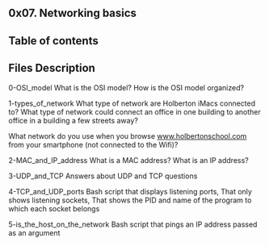 0x07. Networking basics
-----------------------------
Table of contents
-------------------------
Files	Description
------------------------------
0-OSI_model	
What is the OSI model? How is the OSI model organized?


1-types_of_network
What type of network are Holberton iMacs connected to? What type of network could connect an office in one building to another office in a building a few streets away?

What network do you use when you browse www.holbertonschool.com from your smartphone (not connected to the Wifi)?

2-MAC_and_IP_address	What is a MAC address? What is an IP address?

3-UDP_and_TCP	Answers about UDP and TCP questions

4-TCP_and_UDP_ports	Bash script that displays listening ports, That only shows listening sockets, That shows the PID and name of the program to which each socket belongs

5-is_the_host_on_the_network	Bash script that pings an IP address passed as an argument
